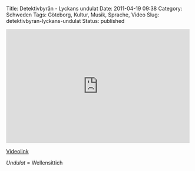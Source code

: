 Title: Detektivbyrån - Lyckans undulat
Date: 2011-04-19 09:38
Category: Schweden
Tags: Göteborg, Kultur, Musik, Sprache, Video
Slug: detektivbyran-lyckans-undulat
Status: published

<iframe title="YouTube video player" width="498" height="310" src="http://www.youtube.com/embed/QmPltWvvxdc" frameborder="0" allowfullscreen></iframe>

[Videolink](http://www.youtube.com/watch?v=QmPltWvvxdc)

*Undulat* = Wellensittich

